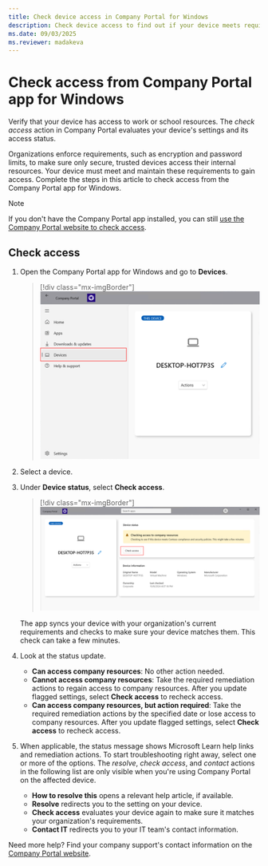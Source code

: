 ```yaml
---
title: Check device access in Company Portal for Windows
description: Check device access to find out if your device meets requirements, and is able to access work or school resources.
ms.date: 09/03/2025
ms.reviewer: madakeva
---
```


# Check access from Company Portal app for Windows

Verify that your device has access to work or school resources. The *check access* action in Company Portal evaluates your device's settings and its access status.

Organizations enforce requirements, such as encryption and password limits, to make sure only secure, trusted devices access their internal resources. Your device must meet and maintain these requirements to gain access. Complete the steps in this article to check access from the Company Portal app for Windows.

> [!NOTE]
> If you don't have the Company Portal app installed, you can still [use the Company Portal website to check access](check-status-company-portal-website.md).

## Check access

1. Open the Company Portal app for Windows and go to **Devices**.

   > [!div class="mx-imgBorder"]
   > ![Screenshot of the Company Portal app for Windows highlighting the "Devices" option.](./media/check-device-access-windows-cpapp/company-portal-windows-devices.png)

2. Select a device.

3. Under **Device status**, select **Check access**.

   > [!div class="mx-imgBorder"]
   > ![Image of the Company Portal app Devices page highlighting the "Check access" button ](./media/check-device-access-windows-cpapp/company-portal-windows-check-access.png)


    The app syncs your device with your organization's current requirements and checks to make sure your device matches them. This check can take a few minutes.

4. Look at the status update.
   - **Can access company resources**: No other action needed.
   - **Cannot access company resources**: Take the required remediation actions to regain access to company resources. After you update flagged settings, select **Check access** to recheck access.
   - **Can access company resources, but action required**: Take the required remediation actions by the specified date or lose access to company resources. After you update flagged settings, select **Check access** to recheck access.

5. When applicable, the status message shows Microsoft Learn help links and remediation actions. To start troubleshooting right away, select one or more of the options. The *resolve*, *check access*, and *contact* actions in the following list are only visible when you're using Company Portal on the affected device.

     * **How to resolve this** opens a relevant help article, if available.
     * **Resolve** redirects you to the setting on your device.
     * **Check access** evaluates your device again to make sure it matches your organization's requirements.
     * **Contact IT** redirects you to your IT team's contact information.

Need more help? Find your company support's contact information on the [Company Portal website](https://go.microsoft.com/fwlink/?linkid=2010980).
